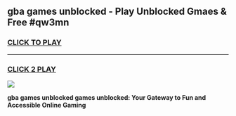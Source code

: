 
## gba games unblocked - Play Unblocked Gmaes & Free #qw3mn
<h3>
<a href="https://news.freeplayer.one?title=gba_games_unblocked&ref=26F">CLICK TO PLAY</a></h3>
<hr>

<h3>
<a href="https://news.freeplayer.one?title=gba_games_unblocked&ref=26F">CLICK 2 PLAY</a>
  
</h3>

<a href="https://news.freeplayer.one?title=gba_games_unblocked&ref=26F/"><img src="https://clearcache.store/games.png"></a>


**gba games unblocked games unblocked: Your Gateway to Fun and Accessible Online Gaming**
